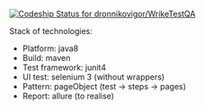 [![Codeship Status for dronnikovigor/WrikeTestQA](https://app.codeship.com/projects/33689fb0-f429-0136-4713-52c1ec7c066f/status?branch=master)](/projects/320670)

Stack of technologies:

* Platform: java8
* Build: maven
* Test framework: junit4
* UI test: selenium 3 (without wrappers)
* Pattern: pageObject (test -> steps -> pages)
* Report: allure (to realise)